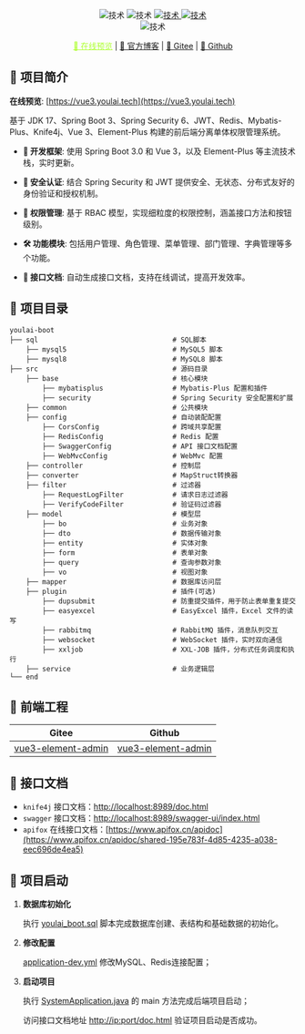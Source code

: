 <p align="center">
    <img alt=" 技术" src="https://img.shields.io/badge/Java -17-brightgreen.svg"/>
    <img alt=" 技术" src="https://img.shields.io/badge/SpringBoot-3.2.0-green.svg"/>
     <a href="https://gitee.com/youlaitech/youlai-boot" target="_blank">
        <img alt=" 技术" src="https://gitee.com/youlaiorg/youlai-boot/badge/star.svg"/>
    </a>     
    <a href="https://github.com/haoxianrui" target="_blank">
        <img alt=" 技术" src="https://img.shields.io/github/stars/haoxianrui/youlai-boot.svg?style=social&label=Stars"/>
    </a>
    <br/>
    <img alt=" 技术" src="https://img.shields.io/badge/license-Apache%20License%202.0-blue.svg"/>

</p>

<p align="center">
   <a target="_blank" style="color: greenyellow" href="https://vue3.youlai.tech/">👀 在线预览</a> |
   <a target="_blank" href="https://youlai.blog.csdn.net">📖 官方博客</a> |
   <a target="_blank" href="https://gitee.com/haoxr">🦄 Gitee</a> |
   <a target="_blank" href="https://github.com/haoxianrui">🚢 Github</a> 
</p>

## 📢 项目简介

**在线预览**: [https://vue3.youlai.tech](https://vue3.youlai.tech)

基于 JDK 17、Spring Boot 3、Spring Security 6、JWT、Redis、Mybatis-Plus、Knife4j、Vue 3、Element-Plus
构建的前后端分离单体权限管理系统。

- **🚀 开发框架**: 使用 Spring Boot 3.0 和 Vue 3，以及 Element-Plus 等主流技术栈，实时更新。

- **🔐 安全认证**: 结合 Spring Security 和 JWT 提供安全、无状态、分布式友好的身份验证和授权机制。

- **🔑 权限管理**: 基于 RBAC 模型，实现细粒度的权限控制，涵盖接口方法和按钮级别。

- **🛠️ 功能模块**: 包括用户管理、角色管理、菜单管理、部门管理、字典管理等多个功能。

- **📘 接口文档**: 自动生成接口文档，支持在线调试，提高开发效率。

## 📁 项目目录

```
youlai-boot
├── sql                                 # SQL脚本
    ├── mysql5                          # MySQL5 脚本
    ├── mysql8                          # MySQL8 脚本
├── src                                 # 源码目录
    ├── base                            # 核心模块
        ├── mybatisplus                 # Mybatis-Plus 配置和插件
        ├── security                    # Spring Security 安全配置和扩展
    ├── common                          # 公共模块
    ├── config                          # 自动装配配置
        ├── CorsConfig                  # 跨域共享配置
        ├── RedisConfig                 # Redis 配置
        ├── SwaggerConfig               # API 接口文档配置
        ├── WebMvcConfig                # WebMvc 配置
    ├── controller                      # 控制层
    ├── converter                       # MapStruct转换器
    ├── filter                          # 过滤器
        ├── RequestLogFilter            # 请求日志过滤器
        ├── VerifyCodeFilter            # 验证码过滤器
    ├── model                           # 模型层
        ├── bo                          # 业务对象
        ├── dto                         # 数据传输对象
        ├── entity                      # 实体对象
        ├── form                        # 表单对象
        ├── query                       # 查询参数对象
        ├── vo                          # 视图对象
    ├── mapper                          # 数据库访问层
    ├── plugin                          # 插件(可选)
        ├── dupsubmit                   # 防重提交插件，用于防止表单重复提交
        ├── easyexcel                   # EasyExcel 插件，Excel 文件的读写
        ├── rabbitmq                    # RabbitMQ 插件，消息队列交互
        ├── websocket                   # WebSocket 插件，实时双向通信
        ├── xxljob                      # XXL-JOB 插件，分布式任务调度和执行
    ├── service                         # 业务逻辑层
└── end       
```

## 🌺 前端工程

| Gitee                                                                | Github                                                                 |
|----------------------------------------------------------------------|------------------------------------------------------------------------|
| [vue3-element-admin](https://gitee.com/youlaiorg/vue3-element-admin) | [vue3-element-admin](https://github.com/youlaitech/vue3-element-admin) |

## 🌈 接口文档

- `knife4j` 接口文档：[http://localhost:8989/doc.html](http://localhost:8989/doc.html)
- `swagger`
  接口文档：[http://localhost:8989/swagger-ui/index.html](http://localhost:8989/swagger-ui/index.html)
- `apifox`
  在线接口文档：[https://www.apifox.cn/apidoc](https://www.apifox.cn/apidoc/shared-195e783f-4d85-4235-a038-eec696de4ea5)

## 🚀 项目启动

1. **数据库初始化**

   执行 [youlai_boot.sql](sql/mysql8/youlai_boot.sql) 脚本完成数据库创建、表结构和基础数据的初始化。

2. **修改配置**

   [application-dev.yml](src/main/resources/application-dev.yml) 修改MySQL、Redis连接配置；


3. **启动项目**

   执行 [SystemApplication.java](src/main/java/com/meetyou/system/SystemApplication.java) 的 main
   方法完成后端项目启动；

   访问接口文档地址 [http://ip:port/doc.html](http://localhost:8989/doc.html) 验证项目启动是否成功。

